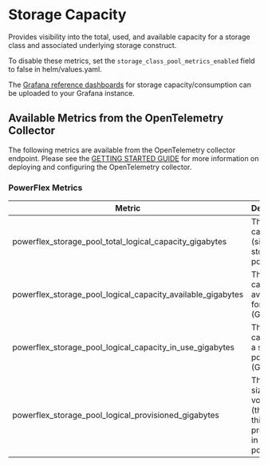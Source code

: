<!--
Copyright (c) 2020 Dell Inc., or its subsidiaries. All Rights Reserved.

Licensed under the Apache License, Version 2.0 (the "License");
you may not use this file except in compliance with the License.
You may obtain a copy of the License at

    http://www.apache.org/licenses/LICENSE-2.0
-->
# Storage Capacity
Provides visibility into the total, used, and available capacity for a storage class and associated underlying storage construct.

To disable these metrics, set the ```storage_class_pool_metrics_enabled``` field to false in helm/values.yaml.

The [Grafana reference dashboards](../../../grafana/dashboards/powerflex) for storage capacity/consumption can be uploaded to your Grafana instance.

## Available Metrics from the OpenTelemetry Collector
The following metrics are available from the OpenTelemetry collector endpoint.  Please see the [GETTING STARTED GUIDE](../GETTING_STARTED_GUIDE.md) for more information on deploying and configuring the OpenTelemetry collector.

### PowerFlex Metrics

| Metric                                       | Description                                                                   | Example                                                                                                                                                                               |
| -------------------------------------------- | ----------------------------------------------------------------------------- | ------------------------------------------------------------------------------------------------------------------------------------------------------------------------------------- |
| powerflex_storage_pool_total_logical_capacity_gigabytes     | The logical capacity (size) of a storage pool (GB)                            | powerflex_storage_pool_total_logical_capacity_gigabytes{Driver="csi-vxflexos.dellemc.com",StorageClass="vxflexos",StoragePool="mypool",StorageSystemName="2e8ef5244898a20f"} 268.51708984375         |
| powerflex_storage_pool_logical_capacity_available_gigabytes | The capacity available for use (GB)                                           | powerflex_storage_pool_logical_capacity_available_gigabytes{Driver="csi-vxflexos.dellemc.com",StorageClass="vxflexos-xfs",StoragePool="mypool",StorageSystemName="2e8ef5244898a20f"} 253.49462890625 |
| powerflex_storage_pool_logical_capacity_in_use_gigabytes     | The logical capacity of a storage pool in use (GB)                            | powerflex_storage_pool_logical_capacity_in_use_gigabytes{Driver="csi-vxflexos.dellemc.com",StorageClass="vxflexos-xfs",StoragePool="mypool",StorageSystemName="2e8ef5244898a20f"} 15.0224609375       |
| powerflex_storage_pool_logical_provisioned_gigabytes       | The total size of volumes (thick and thin) provisioned in a storage pool (GB) | powerflex_storage_pool_logical_provisioned_gigabytes{Driver="csi-vxflexos.dellemc.com",StorageClass="vxflexos-xfs",StoragePool="mypool",StorageSystemName="2e8ef5244898a20f"} 96                    |